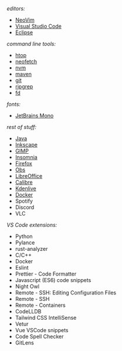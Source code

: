 _editors:_

-   [NeoVim](https://github.com/neovim/neovim)
-   [Visual Studio Code](https://github.com/microsoft/vscode)
-   [Eclipse](https://www.eclipse.org/)

_command line tools:_

-   [htop](https://github.com/htop-dev/htop)
-   [neofetch](https://github.com/dylanaraps/neofetch)
-   [nvm](https://github.com/nvm-sh/nvm)
-   [maven](https://maven.apache.org/install.html)
-   [git](https://git-scm.com/downloads)
-   [ripgrep](https://github.com/BurntSushi/ripgrep)
-   [fd](https://github.com/sharkdp/fd)

_fonts:_

-   [JetBrains Mono](https://github.com/JetBrains/JetBrainsMono)

_rest of stuff:_

-   [Java](https://openjdk.java.net/)
-   [Inkscape](https://inkscape.org/)
-   [GIMP](https://www.gimp.org/)
-   [Insomnia](https://github.com/Kong/insomnia)
-   [Firefox](https://www.mozilla.org/en-US/firefox/new/)
-   [Obs](https://github.com/obsproject/obs-studio)
-   [LibreOffice](https://www.libreoffice.org/)
-   [Calibre](https://github.com/kovidgoyal/calibre)
-   [Kdenlive](https://kdenlive.org/en/)
-   [Docker](https://www.docker.com/)
-   Spotify
-   Discord
-   VLC

_VS Code extensions:_
- Python
- Pylance
- rust-analyzer
- C/C++
- Docker
- Eslint
- Prettier - Code Formatter
- Javascript (ES6) code snippets
- Night Owl
- Remote - SSH: Editing Configuration Files
- Remote - SSH
- Remote - Containers
- CodeLLDB
- Tailwind CSS IntelliSense
- Vetur
- Vue VSCode snippets
- Code Spell Checker
- GitLens
